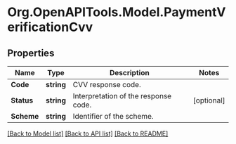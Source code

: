 # Org.OpenAPITools.Model.PaymentVerificationCvv
## Properties

Name | Type | Description | Notes
------------ | ------------- | ------------- | -------------
**Code** | **string** | CVV response code. | 
**Status** | **string** | Interpretation of the response code. | [optional] 
**Scheme** | **string** | Identifier of the scheme. | 

[[Back to Model list]](../README.md#documentation-for-models) [[Back to API list]](../README.md#documentation-for-api-endpoints) [[Back to README]](../README.md)

